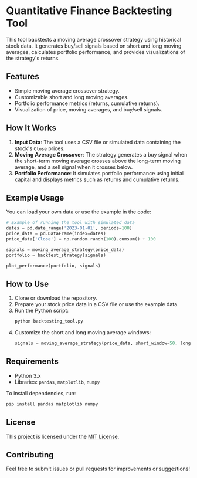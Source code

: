 # Quantitative Finance Backtesting Tool

This tool backtests a moving average crossover strategy using historical stock data. It generates buy/sell signals based on short and long moving averages, calculates portfolio performance, and provides visualizations of the strategy's returns.

## Features
- Simple moving average crossover strategy.
- Customizable short and long moving averages.
- Portfolio performance metrics (returns, cumulative returns).
- Visualization of price, moving averages, and buy/sell signals.

## How It Works
1. **Input Data**: The tool uses a CSV file or simulated data containing the stock's `Close` prices.
2. **Moving Average Crossover**: The strategy generates a buy signal when the short-term moving average crosses above the long-term moving average, and a sell signal when it crosses below.
3. **Portfolio Performance**: It simulates portfolio performance using initial capital and displays metrics such as returns and cumulative returns.

## Example Usage
You can load your own data or use the example in the code:

```python
# Example of running the tool with simulated data
dates = pd.date_range('2023-01-01', periods=100)
price_data = pd.DataFrame(index=dates)
price_data['Close'] = np.random.randn(100).cumsum() + 100

signals = moving_average_strategy(price_data)
portfolio = backtest_strategy(signals)

plot_performance(portfolio, signals)
```

## How to Use
1. Clone or download the repository.
2. Prepare your stock price data in a CSV file or use the example data.
3. Run the Python script:
   ```bash
   python backtesting_tool.py
   ```
4. Customize the short and long moving average windows:
   ```python
   signals = moving_average_strategy(price_data, short_window=50, long_window=150)
   ```

## Requirements
- Python 3.x
- Libraries: `pandas`, `matplotlib`, `numpy`

To install dependencies, run:
```bash
pip install pandas matplotlib numpy
```

## License
This project is licensed under the [MIT License](LICENSE).

## Contributing
Feel free to submit issues or pull requests for improvements or suggestions!

